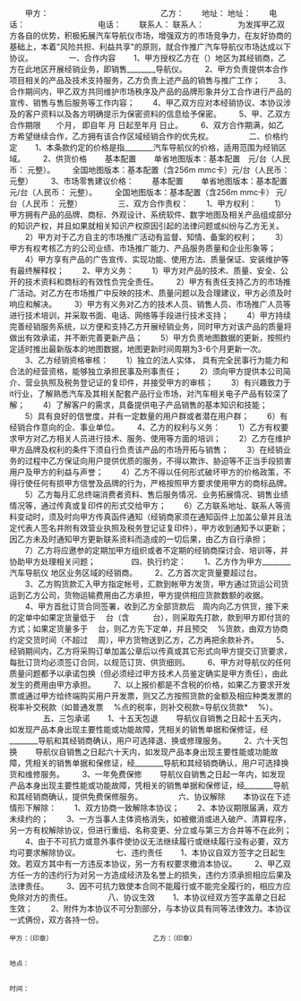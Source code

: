 
 


　　甲方：　　　　　　　　　　　　　　 乙方：
　　地址：                             地址：
　　电话：　　　　　　　　　           电话：
　　联系人：                           联系人：　　
　　为发挥甲乙双方各自的优势，积极拓展汽车导航仪市场，增强双方的市场竞争力，在友好协商的基础上，本着"风险共担、利益共享"的原则，就合作推广汽车导航仪市场达成以下协议。
　　
　　一、合作内容
　　1、甲方授权乙方在（）地区为其经销商，乙方在此地区开展经销业务，即销售________导航仪。
　　2、甲方负责提供本合作项目相关的产品及技术支持服务，乙方负责上述产品的销售与推广工作；
　　3、合作期间内，甲乙双方共同维护市场秩序及产品的品牌形象并分工合作进行产品的宣传、销售与售后服务等工作内容；
　　4、甲乙双方应对本经销协议、本协议涉及的客户资料以及各方明确提示为保密资料的信息给予保密。
　　5、甲、乙双方合作期限　　个月， 即自年 月 日起至年月 日止。
　　6、双方合作期满，如乙方希望继续合作，乙方拥有该合作区域经销合作的优先权。
　　
　　二、价格约定
　　1、本条款约定的价格是指________汽车导航仪的价格，适用范围为经销区域。
　　2、供货价格
　　基本配置
　　单省地图版本：基本配置　元/台（人民币： 元整）。
　　全国地图版本：基本配置（含256m mmc卡）元/台（人民币： 元整）
　　3、市场零售建议价格：
　　基本配置
　　单省地图版本：基本配置 元/台（人民币： 元整）。
　　全国地图版本：基本配置（含256m mmc卡） 元/台（人民币： 元整）
　　
　　三、双方合作责权：
　　1、甲方权利：
　　1）甲方拥有产品的品牌、商标、外观设计、系统软件、数字地图及相关产品组成部分的知识产权，并且如果就相关知识产权原因引起的法律问题或纠纷与乙方无关。
　　2）甲方对于乙方自主的市场推广活动有监督、知情、备案的权利；
　　3）甲方有权考核乙方的公司业绩、市场推广能力、产品服务质量和企业形象等；
　　4）甲方享有产品的广告宣传、实现功能、使用方法、质量保证、安装维护等有最终解释权；
　　2、甲方义务：
　　1）甲方对产品的技术、质量、安全、公开的技术资料和商标的有效性负完全责任。
　　2）甲方有责任支持乙方的市场推广活动。对乙方在市场推广中反映的技术、质量问题以及合理建议，甲方必须及时响应和解决。
　　3）甲方有义务对乙方的技术人员、销售人员、市场推广人员等进行技术培训，并采取书面、电话、网络等手段进行技术支持；
　　4）甲方持续完善经销服务系统，以方便和支持乙方开展经销业务，同时甲方对该产品的质量将做出有效承诺，并不断完善更新产品；
　　5）甲方负责地图数据的更新，按照约定适时推出最新版本的地图数据，地图更新时间周期为3-6个月更新一次。
　　3、乙方经销资格审核：
　　1）独立的法人实体， 具有完全民事行为能力和合法的经营资格，能够独立承担民事及刑事责任；
　　2）须向甲方提供本公司简介、营业执照及税务登记证的复印件，并接受甲方的审核；
　　3）有兴趣致力于it行业，了解熟悉汽车及其相关配套产品行业市场，对汽车相关电子产品有较深了解；
　　4）了解客户的需求，具备提供电子产品销售的基本知识和技能；
　　5）具有良好的信誉度，并有一定数量的用户群或者潜在用户群；
　　6）有经销合作意向的企、事业单位。
　　4、乙方的权利与义务：
　　1）乙方有权要求甲方对乙方相关人员进行技术、服务、使用等方面的培训；
　　2）乙方在维护甲方品牌及权利的条件下须自行负责该产品的市场开拓与销售；
　　3）在经销业务的过程中乙方保证向用户提供优质的服务，不得以欺诈、胁迫等不正当手段损害用户及甲方的利益与声誉；
　　4）乙方不得以任何形式破坏甲方的价格政策，不得行使任何有损甲方信誉及品牌的行为，严格按照甲方要求使用甲方的商标品牌。
　　5）乙方每月汇总终端消费者资料、售后服务情况、业务拓展情况、销售业绩情况等，通过传真或复印件的形式交给甲方；
　　6）乙方联系地址、联系人等资料变动时，须及时向甲方传真函件通知（经销商家须在通知函件上加盖公章并且法定代表人签名并附有效营业执照及税务登记证复印件），甲方收到通知予以更新；因乙方未及时通知甲方更新联系资料而造成的一切后果，由乙方自行承担；
　　7）乙方将应邀参的定期加甲方组织或者不定期的经销商探讨会、培训等，并协助甲方处理相关问题；
　　
　　四、执行约定：
　　1、乙方作为甲方________汽车导航仪 地区业务区域的经销商。
　　2、乙方首次定货量要超过台。
　　3、乙方购货款汇入甲方指定帐号，汇款到帐甲方发货，甲方通过货运公司货运到乙方公司，货物运输费用由乙方承担，甲方提供相应货款数额的收据。
　　4、甲方首批订货合同签署，收到乙方全部货款后　周内向乙方供货，接下来的定单中如果定货量低于　 台（含　　　台），则采取先打款，款到甲方即付货的方式；如果定货量多于　 台，则乙方先下定单，并且预交　 %货款，由双方协商约定交货时间（不超过　 周），甲方货物送到乙方，乙方再把余款补齐。
　　5、经销期间内，乙方将采购订单加盖公章后以传真或其它形式向甲方提交订货要求，每批订货均必须签订合同，以规范订货、供货细则。
　　6、甲方对导航仪的任何质量问题都予以承诺包换（但必须经过甲方技术人员鉴定确实是甲方责任），由此发生的费用由甲方承担。
　　7、以上报价都是不含税的价格，如果乙方要求开发票或通过甲方给终端购买用户开发票，则又乙方按照货款的金额及相应种类发票的税率补交税款（如普通发票　 %点的税率，则补交税款=导航仪货款*　 %）。
　　
　　五、三包承诺
　　1、十五天包退
　　导航仪自销售之日起十五天内，如发现产品本身出现主要性能或功能故障，凭相关的销售单据和保修证，经________导航和其经销商确认，用户可选择退、换或修理服务。
　　2、六十天包换
　　导航仪自销售之日起六十天内，如发现产品本身出现主要性能或功能故障，凭相关的销售单据和保修证，经________导航和其经销商确认，用户可选择换货和维修服务。
　　3、一年免费保修
　　导航仪自销售之日起一年内，如发现产品本身出现主要性能或功能故障，凭相关的销售单据和保修证，经________导航和其经销商确认，提供免费保修服务。
　　
　　六、协议解除
　　本协议在下述情形下解除：
　　1、双方协商一致解除本协议；
　　2、本协议期限届满，双方未续约的；
　　3、一方当事人主体资格消失，如被撤消或进入破产、清算程序，另一方有权解除协议，但进行重组、名称变更、分立或与第三方合并等不在此列；
　　4、由于不可抗力或意外事件使协议无法继续履行或继续履行没有必要，双方均可要求解除协议。
　　
　　七、违约责任
　　1、本协议自双方签字之日起生效。若双方其中有一方违反本协议，另一方有权要求撤消本协议。
　　2、甲乙双方任一方的违约行为对另一方造成经济及名誉上的损失，违约方须承担相应后果及法律责任。
　　3、因不可抗力致使本合同不能履行或不能完全履行的，相应方应免除对方的责任。
　　
　　八、协议生效
　　1、本协议经双方签字盖章之日起生效；
　　2、附件为本协议不可分割部分，与本协议具有同等法律效力。本协议一式俩份，双方各持一份。






    甲方：（印章）                         乙方：（印章）


    地点：


    时间：
 


 

 
 
 
 
 
  


  
 

  


  


  
 
 
 
 

